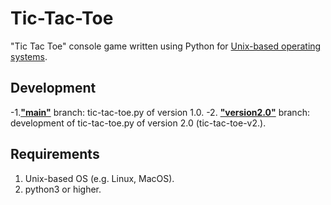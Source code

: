 # Tic-Tac-Toe
"Tic Tac Toe" console game written using Python for [Unix-based operating systems](https://en.wikipedia.org/wiki/Unix-like).

## Development

  -1.**["main"](https://github.com/AAgzamov/Tic-Tac-Toe/tree/main)** branch: tic-tac-toe.py of version 1.0.
  -2. **["version2.0"](https://github.com/AAgzamov/Tic-Tac-Toe/tree/version2.0)** branch: development of tic-tac-toe.py of version 2.0 (tic-tac-toe-v2.).

## Requirements
1. Unix-based OS (e.g. Linux, MacOS).
2. python3 or higher.
